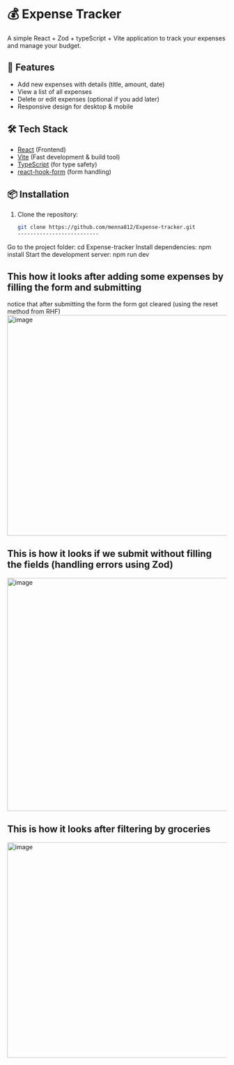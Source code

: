 # 💰 Expense Tracker

A simple React + Zod + typeScript + Vite application to track your expenses and manage your budget.

## 🚀 Features
- Add new expenses with details (title, amount, date)
- View a list of all expenses
- Delete or edit expenses (optional if you add later)
- Responsive design for desktop & mobile

## 🛠️ Tech Stack
- [React](https://react.dev/) (Frontend)
- [Vite](https://vitejs.dev/) (Fast development & build tool)
- [TypeScript](https://www.typescriptlang.org/) (for type safety)
- [react-hook-form](https://react-hook-form.com/) (form handling)

## 📦 Installation

1. Clone the repository:
   ```bash
   git clone https://github.com/menna812/Expense-tracker.git
   --------------------------
Go to the project folder:
cd Expense-tracker
Install dependencies:
npm install
Start the development server:
npm run dev

## This how it looks after adding some expenses by filling the form and submitting 
notice that after submitting the form the form got cleared (using the reset method from RHF)
<img width="587" height="507" alt="image" src="https://github.com/user-attachments/assets/567df0fd-c986-4b05-b4d3-3cea0f40fc0c" />
## This is how it looks if we submit without filling the fields (handling errors using Zod)
<img width="588" height="536" alt="image" src="https://github.com/user-attachments/assets/ae22f9b3-8a0e-43bf-81ef-ece3140fd897" />

##     This is how it looks after filtering by groceries
<img width="585" height="495" alt="image" src="https://github.com/user-attachments/assets/8a708d65-e2ed-40c0-9e8e-aa0929e32af3" />

